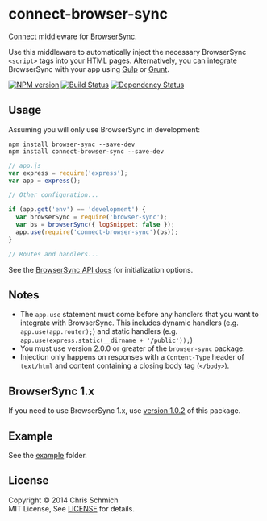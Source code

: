 # connect-browser-sync

[Connect](https://github.com/senchalabs/connect) middleware for [BrowserSync](https://github.com/shakyShane/browser-sync).

Use this middleware to automatically inject the necessary BrowserSync `<script>` tags into your HTML pages. Alternatively, you can integrate BrowserSync with your app using [Gulp](https://github.com/shakyShane/gulp-browser-sync) or [Grunt](https://github.com/shakyShane/grunt-browser-sync).

[![NPM version](https://badge.fury.io/js/connect-browser-sync.svg)](https://npmjs.org/package/connect-browser-sync)
[![Build Status](https://travis-ci.org/schmich/connect-browser-sync.svg?branch=master)](https://travis-ci.org/schmich/connect-browser-sync)
[![Dependency Status](https://gemnasium.com/schmich/connect-browser-sync.svg)](https://gemnasium.com/schmich/connect-browser-sync)

## Usage

Assuming you will only use BrowserSync in development:

```
npm install browser-sync --save-dev
npm install connect-browser-sync --save-dev
```

```javascript
// app.js
var express = require('express');
var app = express();

// Other configuration...

if (app.get('env') == 'development') {
  var browserSync = require('browser-sync');
  var bs = browserSync({ logSnippet: false });
  app.use(require('connect-browser-sync')(bs));
}

// Routes and handlers...
```

See the [BrowserSync API docs](http://www.browsersync.io/docs/api/) for initialization options.

## Notes

- The `app.use` statement must come before any handlers that you want to integrate with BrowserSync. This includes dynamic handlers (e.g. `app.use(app.router);`) and static handlers (e.g. `app.use(express.static(__dirname + '/public'));`)
- You must use version 2.0.0 or greater of the `browser-sync` package.
- Injection only happens on responses with a `Content-Type` header of `text/html` and content containing a closing body tag (`</body>`).

## BrowserSync 1.x

If you need to use BrowserSync 1.x, use [version 1.0.2](https://github.com/schmich/connect-browser-sync/releases/tag/v1.0.2) of this package.

## Example

See the [example](example) folder.

## License

Copyright &copy; 2014 Chris Schmich
<br>
MIT License, See [LICENSE](LICENSE) for details.
